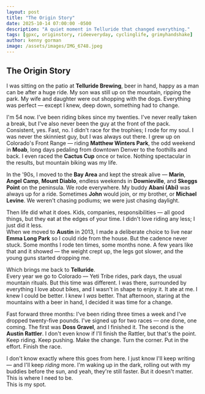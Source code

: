 ```yaml
---
layout: post
title: "The Origin Story"
date: 2025-10-14 07:00:00 -0500
description: "A quiet moment in Telluride that changed everything."
tags: [gpxc, originstory, rideeveryday, cyclinglife, grimyhandshake]
author: kenny gorman
image: /assets/images/IMG_6748.jpeg
---
```


## The Origin Story

I was sitting on the patio at **Telluride Brewing**, beer in hand, happy as a man can be after a huge ride. My son was still up on the mountain, ripping the park. My wife and daughter were out shopping with the dogs. Everything was perfect — except I knew, deep down, something had to change.

I'm 54 now. I've been riding bikes since my twenties. I've never really taken a break, but I've also never been the guy at the front of the pack. Consistent, yes. Fast, no. I didn't race for the trophies; I rode for my soul. I was never the skinniest guy, but I was always out there. I grew up on Colorado's Front Range — riding **Matthew Winters Park**, the odd weekend in **Moab**, long days pedaling from downtown Denver to the foothills and back. I even raced the **Cactus Cup** once or twice. Nothing spectacular in the results, but mountain biking was my life.

In the '90s, I moved to the **Bay Area** and kept the streak alive — **Marin**, **Angel Camp**, **Mount Diablo**, endless weekends in **Downieville**, and **Skeggs Point** on the peninsula. We rode everywhere. My buddy **Abani (Abi)** was always up for a ride. Sometimes **John** would join, or my brother, or **Michael Levine**. We weren't chasing podiums; we were just chasing daylight.

Then life did what it does. Kids, companies, responsibilities — all good things, but they eat at the edges of your time. I didn't love riding any less; I just did it less.  
When we moved to **Austin** in 2013, I made a deliberate choice to live near **Emma Long Park** so I could ride from the house. But the cadence never stuck. Some months I rode ten times, some months none. A few years like that and it showed — the weight crept up, the legs got slower, and the young guns started dropping me.

Which brings me back to **Telluride**.  
Every year we go to Colorado — Yeti Tribe rides, park days, the usual mountain rituals. But this time was different. I was there, surrounded by everything I love about bikes, and I wasn't in shape to enjoy it. It ate at me. I knew I could be better. I knew I *was* better. That afternoon, staring at the mountains with a beer in hand, I decided it was time for a change.

Fast forward three months: I've been riding three times a week and I've dropped twenty-five pounds. I've signed up for two races — one done, one coming. The first was **Doss Gravel**, and I finished it. The second is the **Austin Rattler**. I don't even know if I'll finish the Rattler, but that's the point. Keep riding. Keep pushing. Make the change. Turn the corner. Put in the effort. Finish the race.

I don't know exactly where this goes from here. I just know I'll keep writing — and I'll keep *riding* more. I'm waking up in the dark, rolling out with my buddies before the sun, and yeah, they're still faster. But it doesn't matter. This is where I need to be.  
This is my spot.
